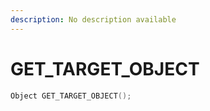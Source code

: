 ```yaml
---
description: No description available 
---
```


# GET_TARGET_OBJECT

```cpp
Object GET_TARGET_OBJECT();
```
